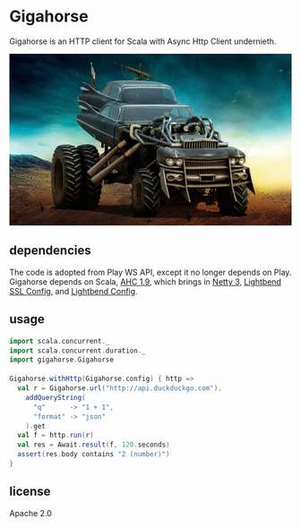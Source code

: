 Gigahorse
==========

Gigahorse is an HTTP client for Scala with Async Http Client undernieth.

![Giga Horse](docs/files/gigahorse.jpg)

dependencies
------------

The code is adopted from Play WS API, except it no longer depends on Play.
Gigahorse depends on Scala, [AHC 1.9][ahc], which brings in [Netty 3][netty],
[Lightbend SSL Config][sslconfig], and [Lightbend Config][config].

usage
-----

```scala
import scala.concurrent._
import scala.concurrent.duration._
import gigahorse.Gigahorse

Gigahorse.withHttp(Gigahorse.config) { http =>
  val r = Gigahorse.url("http://api.duckduckgo.com").
    addQueryString(
      "q"      -> "1 + 1",
      "format" -> "json"
    ).get
  val f = http.run(r)
  val res = Await.result(f, 120.seconds)
  assert(res.body contains "2 (number)")
}
```

license
-------

Apache 2.0

  [ahc]: https://github.com/AsyncHttpClient/async-http-client/tree/1.9.x
  [netty]: http://netty.io
  [sslconfig]: https://github.com/typesafehub/ssl-config
  [config]: https://github.com/typesafehub/config
